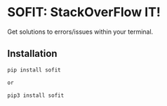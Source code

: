 # SOFIT: StackOverFlow IT!

Get solutions to errors/issues within your terminal.

## Installation

```zsh
pip install sofit

or

pip3 install sofit
```
